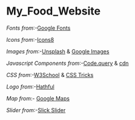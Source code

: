 # My_Food_Website
 
*Fonts from*:-[Google Fonts](https://fonts.google.com/?query=raleway)

*Icons from*:-[Icons8](https://icons8.com/icons/set/instagram)

*Images from*:-[Unsplash](https://unsplash.com/) & [Google Images](https://images.google.com/imghp?hl=en&gl=ar&gws_rd=ssl)

*Javascript Components from*:-[Code.query](code.jquery.com)  & [cdn](cdn.jsdelivr.net)

*CSS from*:-[W3School](https://www.w3schools.com/cssref/css3_pr_transform.asp) & [CSS Tricks](https://css-tricks.com/)

*Logo from*:-[Hathful](https://hatchful.shopify.com/)

*Map from*:- [Google Maps](https://www.google.co.in/maps)

*Slider from*:-[Slick Slider](https://kenwheeler.github.io/slick/)